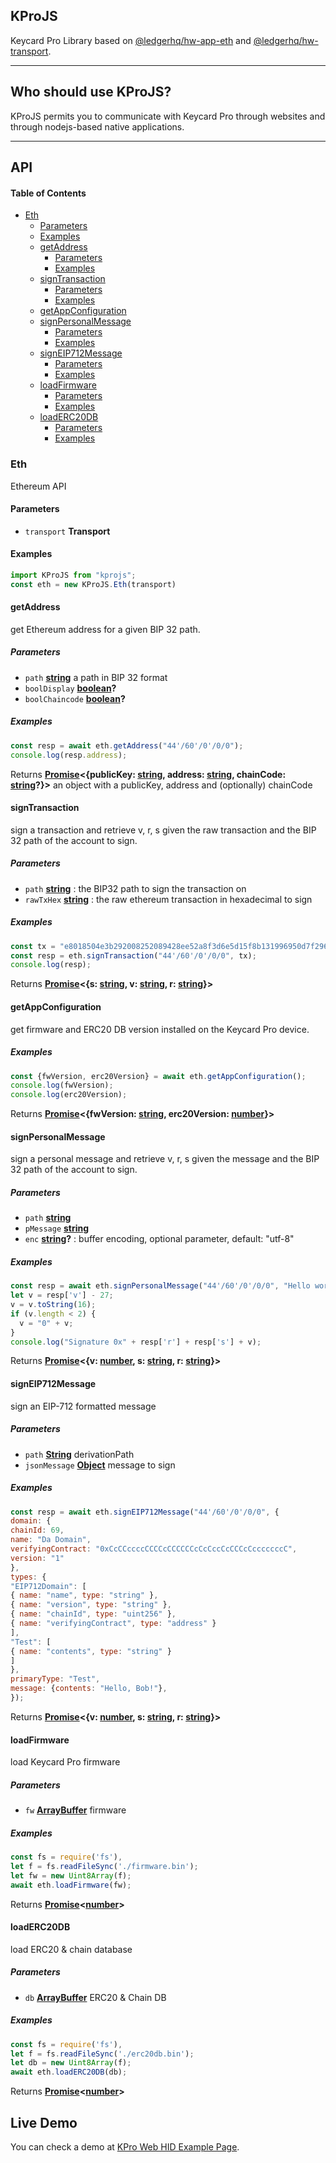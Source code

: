 ## KProJS

Keycard Pro Library based on [@ledgerhq/hw-app-eth](@ledgerhq/hw-app-eth) and [@ledgerhq/hw-transport](@ledgerhq/hw-transport).

***

## Who should use KProJS?

KProJS permits you to communicate with Keycard Pro through websites and through nodejs-based native applications.

***

## API

<!-- Generated by documentation.js. Update this documentation by updating the source code. -->

#### Table of Contents

*   [Eth](#eth)
    *   [Parameters](#parameters)
    *   [Examples](#examples)
    *   [getAddress](#getaddress)
        *   [Parameters](#parameters-1)
        *   [Examples](#examples-1)
    *   [signTransaction](#signtransaction)
        *   [Parameters](#parameters-2)
        *   [Examples](#examples-2)
    *   [getAppConfiguration](#getappconfiguration)
    *   [signPersonalMessage](#signpersonalmessage)
        *   [Parameters](#parameters-4)
        *   [Examples](#examples-4)
    *   [signEIP712Message](#signeip712message)
        *   [Parameters](#parameters-6)
        *   [Examples](#examples-6)
    *   [loadFirmware](#loadfirmware)
        *   [Parameters](#parameters-7)
        *   [Examples](#examples-7)
    *   [loadERC20DB](#loaderc20db)
        *   [Parameters](#parameters-8)
        *   [Examples](#examples-8)


### Eth

Ethereum API

#### Parameters

*   `transport` **Transport**

#### Examples

```javascript
import KProJS from "kprojs";
const eth = new KProJS.Eth(transport)
```

#### getAddress

get Ethereum address for a given BIP 32 path.

##### Parameters

*   `path` **[string](https://developer.mozilla.org/docs/Web/JavaScript/Reference/Global_Objects/String)** a path in BIP 32 format
*   `boolDisplay` **[boolean](https://developer.mozilla.org/docs/Web/JavaScript/Reference/Global_Objects/Boolean)?**
*   `boolChaincode` **[boolean](https://developer.mozilla.org/docs/Web/JavaScript/Reference/Global_Objects/Boolean)?**

##### Examples

```javascript
const resp = await eth.getAddress("44'/60'/0'/0/0");
console.log(resp.address);
```

Returns **[Promise](https://developer.mozilla.org/docs/Web/JavaScript/Reference/Global_Objects/Promise)<{publicKey: [string](https://developer.mozilla.org/docs/Web/JavaScript/Reference/Global_Objects/String), address: [string](https://developer.mozilla.org/docs/Web/JavaScript/Reference/Global_Objects/String), chainCode: [string](https://developer.mozilla.org/docs/Web/JavaScript/Reference/Global_Objects/String)?}>** an object with a publicKey, address and (optionally) chainCode

#### signTransaction

sign a transaction and retrieve v, r, s given the raw transaction and the BIP 32 path of the account to sign.

##### Parameters

*   `path` **[string](https://developer.mozilla.org/docs/Web/JavaScript/Reference/Global_Objects/String)** : the BIP32 path to sign the transaction on
*   `rawTxHex` **[string](https://developer.mozilla.org/docs/Web/JavaScript/Reference/Global_Objects/String)** : the raw ethereum transaction in hexadecimal to sign

##### Examples

```javascript
const tx = "e8018504e3b292008252089428ee52a8f3d6e5d15f8b131996950d7f296c7952872bd72a2487400080"; // raw tx to sign
const resp = eth.signTransaction("44'/60'/0'/0/0", tx);
console.log(resp);
```

Returns **[Promise](https://developer.mozilla.org/docs/Web/JavaScript/Reference/Global_Objects/Promise)<{s: [string](https://developer.mozilla.org/docs/Web/JavaScript/Reference/Global_Objects/String), v: [string](https://developer.mozilla.org/docs/Web/JavaScript/Reference/Global_Objects/String), r: [string](https://developer.mozilla.org/docs/Web/JavaScript/Reference/Global_Objects/String)}>**

#### getAppConfiguration

get firmware and ERC20 DB version installed on the Keycard Pro device.

##### Examples

```javascript
const {fwVersion, erc20Version} = await eth.getAppConfiguration();
console.log(fwVersion);
console.log(erc20Version);
```

Returns **[Promise](https://developer.mozilla.org/docs/Web/JavaScript/Reference/Global_Objects/Promise)<{fwVersion: [string](https://developer.mozilla.org/docs/Web/JavaScript/Reference/Global_Objects/String), erc20Version: [number](https://developer.mozilla.org/docs/Web/JavaScript/Reference/Global_Objects/Number)}>**

#### signPersonalMessage

sign a personal message and retrieve v, r, s given the message and the BIP 32 path of the account to sign.

##### Parameters

*   `path` **[string](https://developer.mozilla.org/docs/Web/JavaScript/Reference/Global_Objects/String)**
*   `pMessage` **[string](https://developer.mozilla.org/docs/Web/JavaScript/Reference/Global_Objects/String)**
*   `enc` **[string](https://developer.mozilla.org/docs/Web/JavaScript/Reference/Global_Objects/String)?** : buffer encoding, optional parameter, default: "utf-8"

##### Examples

```javascript
const resp = await eth.signPersonalMessage("44'/60'/0'/0/0", "Hello world!");
let v = resp['v'] - 27;
v = v.toString(16);
if (v.length < 2) {
  v = "0" + v;
}
console.log("Signature 0x" + resp['r'] + resp['s'] + v);
```

Returns **[Promise](https://developer.mozilla.org/docs/Web/JavaScript/Reference/Global_Objects/Promise)<{v: [number](https://developer.mozilla.org/docs/Web/JavaScript/Reference/Global_Objects/Number), s: [string](https://developer.mozilla.org/docs/Web/JavaScript/Reference/Global_Objects/String), r: [string](https://developer.mozilla.org/docs/Web/JavaScript/Reference/Global_Objects/String)}>**

#### signEIP712Message

sign an EIP-712 formatted message

##### Parameters

*   `path` **[String](https://developer.mozilla.org/docs/Web/JavaScript/Reference/Global_Objects/String)** derivationPath
*   `jsonMessage` **[Object](https://developer.mozilla.org/docs/Web/JavaScript/Reference/Global_Objects/Object)** message to sign

##### Examples

```javascript
const resp = await eth.signEIP712Message("44'/60'/0'/0/0", {
domain: {
chainId: 69,
name: "Da Domain",
verifyingContract: "0xCcCCccccCCCCcCCCCCCcCcCccCcCCCcCcccccccC",
version: "1"
},
types: {
"EIP712Domain": [
{ name: "name", type: "string" },
{ name: "version", type: "string" },
{ name: "chainId", type: "uint256" },
{ name: "verifyingContract", type: "address" }
],
"Test": [
{ name: "contents", type: "string" }
]
},
primaryType: "Test",
message: {contents: "Hello, Bob!"},
});
```

Returns **[Promise](https://developer.mozilla.org/docs/Web/JavaScript/Reference/Global_Objects/Promise)<{v: [number](https://developer.mozilla.org/docs/Web/JavaScript/Reference/Global_Objects/Number), s: [string](https://developer.mozilla.org/docs/Web/JavaScript/Reference/Global_Objects/String), r: [string](https://developer.mozilla.org/docs/Web/JavaScript/Reference/Global_Objects/String)}>**

#### loadFirmware

load Keycard Pro firmware

##### Parameters

*   `fw` **[ArrayBuffer](https://developer.mozilla.org/en-US/docs/Web/JavaScript/Reference/Global_Objects/ArrayBuffer)** firmware


##### Examples

```javascript
const fs = require('fs'),
let f = fs.readFileSync('./firmware.bin');
let fw = new Uint8Array(f);
await eth.loadFirmware(fw);
```

Returns **[Promise](https://developer.mozilla.org/docs/Web/JavaScript/Reference/Global_Objects/Promise)<[number](https://developer.mozilla.org/docs/Web/JavaScript/Reference/Global_Objects/Number)>**

#### loadERC20DB

load ERC20 & chain database

##### Parameters

*   `db` **[ArrayBuffer](https://developer.mozilla.org/en-US/docs/Web/JavaScript/Reference/Global_Objects/ArrayBuffer)** ERC20 & Chain DB


##### Examples

```javascript
const fs = require('fs'),
let f = fs.readFileSync('./erc20db.bin');
let db = new Uint8Array(f);
await eth.loadERC20DB(db);
```

Returns **[Promise](https://developer.mozilla.org/docs/Web/JavaScript/Reference/Global_Objects/Promise)<[number](https://developer.mozilla.org/docs/Web/JavaScript/Reference/Global_Objects/Number)>**

## Live Demo

You can check a demo at [KPro Web HID Example Page](https://choppu.github.io/kprojs-example/).



